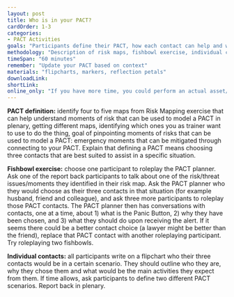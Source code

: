 ```yaml
---
layout: post
title: Who is in your PACT?
cardOrder: 1-3
categories:
- PACT Activities
goals: "Participants define their PACT, how each contact can help and what to do in case of emergency"
methodology: "Description of risk maps, fishbowl exercise, individual contact mapping"
timeSpan: "60 minutes"
remember: "Update your PACT based on context"
materials: "flipcharts, markers, reflection petals"
downloadLink:
shortLink:
online_only: "If you have more time, you could perform an actual asset/contacts mapping. In this kind of exercise you ask participants to list out (or represent in some way) the different kinds of assets or contacts they have. Thinking in terms of *assets* is helpful because it helps participants think about what those can people can actually do if something goes wrong. For example, participants can list out contacts at NGOs/INGOs, embassies, NHRIS, EU/AU/UN, reporters, local authorities, military contacts, police, funders, etc. Once they have mapped out the assets, ask participants to map out which ones would/could have enough power to help them. This will help participants with realizing which assets are most helpful, and which relationships should be nurtured as part of their security strategy."
---
```


**PACT definition:** identify four to five maps from Risk Mapping exercise that can help understand moments of risk that can be used to model a PACT in plenary, getting different maps, identifying which ones you as trainer want to use to do the thing, goal of pinpointing moments of risks that can be used to model a PACT: emergency moments that can be mitigated through connecting to your PACT. Explain that defining a PACT means choosing three contacts that are best suited to assist in a specific situation.

**Fishbowl exercise:** choose one participant to roleplay the PACT planner. Ask one of the report back participants to talk about one of the risk/threat issues/moments they identified in their risk map. Ask the PACT planner who they would choose as their three contacts in that situation (for example husband, friend and colleague), and ask three more participants to roleplay those PACT contacts. The PACT planner then has conversations with contacts, one at a time, about 1) what is the Panic Button, 2) why they have been chosen, and 3) what they should do upon receiving the alert. If it seems there could be a better contact choice (a lawyer might be better than the friend), replace that PACT contact with another roleplaying participant. Try roleplaying two fishbowls.

**Individual contacts:** all participants write on a flipchart who their three contacts would be in a certain scenario. They should outline who they are, why they chose them and what would be the main activities they expect from them. If time allows, ask participants to define two different PACT scenarios. Report back in plenary.
